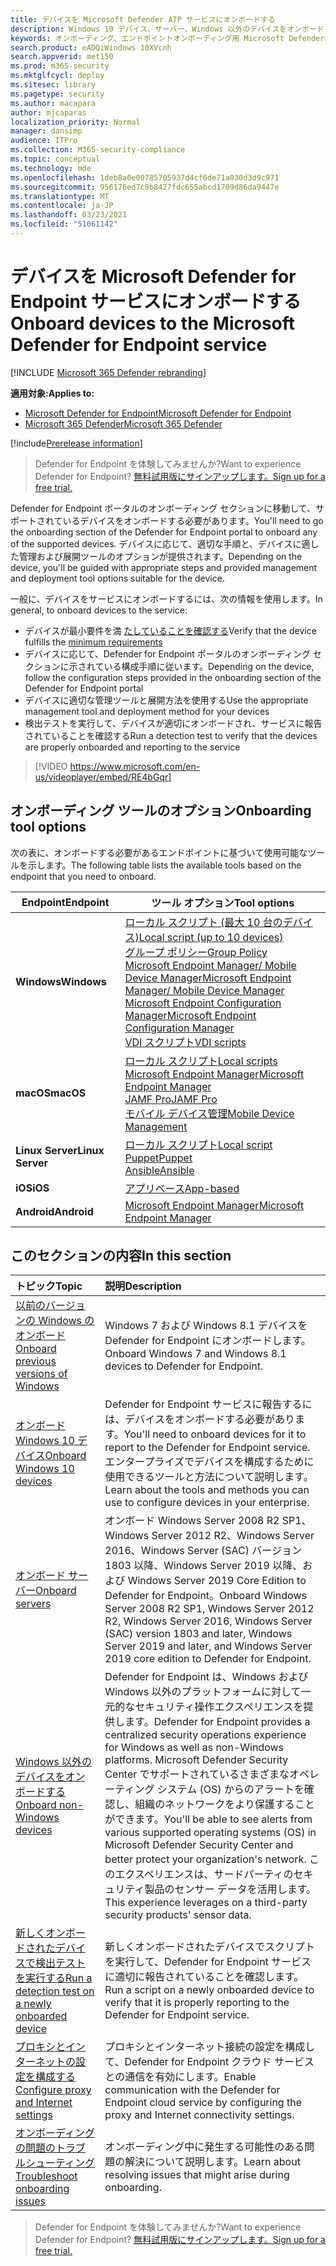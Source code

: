 ```yaml
---
title: デバイスを Microsoft Defender ATP サービスにオンボードする
description: Windows 10 デバイス、サーバー、Windows 以外のデバイスをオンボードし、検出テストを実行する方法について学習します。
keywords: オンボーディング、エンドポイントオンボーディング用 Microsoft Defender、Windows atp オンボーディング、sccm、グループ ポリシー、mdm、ローカル スクリプト、検出テスト
search.product: eADQiWindows 10XVcnh
search.appverid: met150
ms.prod: m365-security
ms.mktglfcycl: deploy
ms.sitesec: library
ms.pagetype: security
ms.author: macapara
author: mjcaparas
localization_priority: Normal
manager: dansimp
audience: ITPro
ms.collection: M365-security-compliance
ms.topic: conceptual
ms.technology: mde
ms.openlocfilehash: 1deb8a0e00785705937d4cf6de71a030d3d9c971
ms.sourcegitcommit: 956176ed7c8b8427fdc655abcd1709d86da9447e
ms.translationtype: MT
ms.contentlocale: ja-JP
ms.lasthandoff: 03/23/2021
ms.locfileid: "51061142"
---
```

# <a name="onboard-devices-to-the-microsoft-defender-for-endpoint-service"></a><span data-ttu-id="03c74-104">デバイスを Microsoft Defender for Endpoint サービスにオンボードする</span><span class="sxs-lookup"><span data-stu-id="03c74-104">Onboard devices to the Microsoft Defender for Endpoint service</span></span>

[!INCLUDE [Microsoft 365 Defender rebranding](../../includes/microsoft-defender.md)]

<span data-ttu-id="03c74-105">**適用対象:**</span><span class="sxs-lookup"><span data-stu-id="03c74-105">**Applies to:**</span></span>
- [<span data-ttu-id="03c74-106">Microsoft Defender for Endpoint</span><span class="sxs-lookup"><span data-stu-id="03c74-106">Microsoft Defender for Endpoint</span></span>](https://go.microsoft.com/fwlink/p/?linkid=2146631)
- [<span data-ttu-id="03c74-107">Microsoft 365 Defender</span><span class="sxs-lookup"><span data-stu-id="03c74-107">Microsoft 365 Defender</span></span>](https://go.microsoft.com/fwlink/?linkid=2118804)

[!include[Prerelease information](../../includes/prerelease.md)]

><span data-ttu-id="03c74-108">Defender for Endpoint を体験してみませんか?</span><span class="sxs-lookup"><span data-stu-id="03c74-108">Want to experience Defender for Endpoint?</span></span> [<span data-ttu-id="03c74-109">無料試用版にサインアップします。</span><span class="sxs-lookup"><span data-stu-id="03c74-109">Sign up for a free trial.</span></span>](https://www.microsoft.com/microsoft-365/windows/microsoft-defender-atp?ocid=docs-wdatp-onboardconfigure-abovefoldlink)

<span data-ttu-id="03c74-110">Defender for Endpoint ポータルのオンボーディング セクションに移動して、サポートされているデバイスをオンボードする必要があります。</span><span class="sxs-lookup"><span data-stu-id="03c74-110">You'll need to go the onboarding section of the Defender for Endpoint portal to onboard any of the supported devices.</span></span> <span data-ttu-id="03c74-111">デバイスに応じて、適切な手順と、デバイスに適した管理および展開ツールのオプションが提供されます。</span><span class="sxs-lookup"><span data-stu-id="03c74-111">Depending on the device, you'll be guided with appropriate steps and provided management and deployment tool options suitable for the device.</span></span> 

<span data-ttu-id="03c74-112">一般に、デバイスをサービスにオンボードするには、次の情報を使用します。</span><span class="sxs-lookup"><span data-stu-id="03c74-112">In general, to onboard devices to the service:</span></span>

- <span data-ttu-id="03c74-113">デバイスが最小要件を満 [たしていることを確認する](minimum-requirements.md)</span><span class="sxs-lookup"><span data-stu-id="03c74-113">Verify that the device fulfills the [minimum requirements](minimum-requirements.md)</span></span>
- <span data-ttu-id="03c74-114">デバイスに応じて、Defender for Endpoint ポータルのオンボーディング セクションに示されている構成手順に従います。</span><span class="sxs-lookup"><span data-stu-id="03c74-114">Depending on the device, follow the configuration steps provided in the onboarding section of the Defender for Endpoint portal</span></span>
- <span data-ttu-id="03c74-115">デバイスに適切な管理ツールと展開方法を使用する</span><span class="sxs-lookup"><span data-stu-id="03c74-115">Use the appropriate management tool and deployment method for your devices</span></span>
- <span data-ttu-id="03c74-116">検出テストを実行して、デバイスが適切にオンボードされ、サービスに報告されていることを確認する</span><span class="sxs-lookup"><span data-stu-id="03c74-116">Run a detection test to verify that the devices are properly onboarded and reporting to the service</span></span>

>[!VIDEO https://www.microsoft.com/en-us/videoplayer/embed/RE4bGqr]

## <a name="onboarding-tool-options"></a><span data-ttu-id="03c74-117">オンボーディング ツールのオプション</span><span class="sxs-lookup"><span data-stu-id="03c74-117">Onboarding tool options</span></span>
<span data-ttu-id="03c74-118">次の表に、オンボードする必要があるエンドポイントに基づいて使用可能なツールを示します。</span><span class="sxs-lookup"><span data-stu-id="03c74-118">The following table lists the available tools based on the endpoint that you need to onboard.</span></span>

| <span data-ttu-id="03c74-119">Endpoint</span><span class="sxs-lookup"><span data-stu-id="03c74-119">Endpoint</span></span>     | <span data-ttu-id="03c74-120">ツール オプション</span><span class="sxs-lookup"><span data-stu-id="03c74-120">Tool options</span></span>                       |
|--------------|------------------------------------------|
| <span data-ttu-id="03c74-121">**Windows**</span><span class="sxs-lookup"><span data-stu-id="03c74-121">**Windows**</span></span>  |  [<span data-ttu-id="03c74-122">ローカル スクリプト (最大 10 台のデバイス)</span><span class="sxs-lookup"><span data-stu-id="03c74-122">Local script (up to 10 devices)</span></span>](configure-endpoints-script.md) <br>  [<span data-ttu-id="03c74-123">グループ ポリシー</span><span class="sxs-lookup"><span data-stu-id="03c74-123">Group Policy</span></span>](configure-endpoints-gp.md) <br>  [<span data-ttu-id="03c74-124">Microsoft Endpoint Manager/ Mobile Device Manager</span><span class="sxs-lookup"><span data-stu-id="03c74-124">Microsoft Endpoint Manager/ Mobile Device Manager</span></span>](configure-endpoints-mdm.md) <br>   [<span data-ttu-id="03c74-125">Microsoft Endpoint Configuration Manager</span><span class="sxs-lookup"><span data-stu-id="03c74-125">Microsoft Endpoint Configuration Manager</span></span>](configure-endpoints-sccm.md) <br> [<span data-ttu-id="03c74-126">VDI スクリプト</span><span class="sxs-lookup"><span data-stu-id="03c74-126">VDI scripts</span></span>](configure-endpoints-vdi.md)   |
| <span data-ttu-id="03c74-127">**macOS**</span><span class="sxs-lookup"><span data-stu-id="03c74-127">**macOS**</span></span>    | [<span data-ttu-id="03c74-128">ローカル スクリプト</span><span class="sxs-lookup"><span data-stu-id="03c74-128">Local scripts</span></span>](mac-install-manually.md) <br> [<span data-ttu-id="03c74-129">Microsoft Endpoint Manager</span><span class="sxs-lookup"><span data-stu-id="03c74-129">Microsoft Endpoint Manager</span></span>](mac-install-with-intune.md) <br> [<span data-ttu-id="03c74-130">JAMF Pro</span><span class="sxs-lookup"><span data-stu-id="03c74-130">JAMF Pro</span></span>](mac-install-with-jamf.md) <br> [<span data-ttu-id="03c74-131">モバイル デバイス管理</span><span class="sxs-lookup"><span data-stu-id="03c74-131">Mobile Device Management</span></span>](mac-install-with-other-mdm.md) |
| <span data-ttu-id="03c74-132">**Linux Server**</span><span class="sxs-lookup"><span data-stu-id="03c74-132">**Linux Server**</span></span> | [<span data-ttu-id="03c74-133">ローカル スクリプト</span><span class="sxs-lookup"><span data-stu-id="03c74-133">Local script</span></span>](linux-install-manually.md) <br> [<span data-ttu-id="03c74-134">Puppet</span><span class="sxs-lookup"><span data-stu-id="03c74-134">Puppet</span></span>](linux-install-with-puppet.md) <br> [<span data-ttu-id="03c74-135">Ansible</span><span class="sxs-lookup"><span data-stu-id="03c74-135">Ansible</span></span>](linux-install-with-ansible.md)|
| <span data-ttu-id="03c74-136">**iOS**</span><span class="sxs-lookup"><span data-stu-id="03c74-136">**iOS**</span></span>      | [<span data-ttu-id="03c74-137">アプリベース</span><span class="sxs-lookup"><span data-stu-id="03c74-137">App-based</span></span>](ios-install.md)                                |
| <span data-ttu-id="03c74-138">**Android**</span><span class="sxs-lookup"><span data-stu-id="03c74-138">**Android**</span></span>  | [<span data-ttu-id="03c74-139">Microsoft Endpoint Manager</span><span class="sxs-lookup"><span data-stu-id="03c74-139">Microsoft Endpoint Manager</span></span>](android-intune.md)               | 




## <a name="in-this-section"></a><span data-ttu-id="03c74-140">このセクションの内容</span><span class="sxs-lookup"><span data-stu-id="03c74-140">In this section</span></span>
<span data-ttu-id="03c74-141">トピック</span><span class="sxs-lookup"><span data-stu-id="03c74-141">Topic</span></span> | <span data-ttu-id="03c74-142">説明</span><span class="sxs-lookup"><span data-stu-id="03c74-142">Description</span></span>
:---|:---
[<span data-ttu-id="03c74-143">以前のバージョンの Windows のオンボード</span><span class="sxs-lookup"><span data-stu-id="03c74-143">Onboard previous versions of Windows</span></span>](onboard-downlevel.md)| <span data-ttu-id="03c74-144">Windows 7 および Windows 8.1 デバイスを Defender for Endpoint にオンボードします。</span><span class="sxs-lookup"><span data-stu-id="03c74-144">Onboard Windows 7 and Windows 8.1 devices to Defender for Endpoint.</span></span> 
[<span data-ttu-id="03c74-145">オンボード Windows 10 デバイス</span><span class="sxs-lookup"><span data-stu-id="03c74-145">Onboard Windows 10 devices</span></span>](configure-endpoints.md) | <span data-ttu-id="03c74-146">Defender for Endpoint サービスに報告するには、デバイスをオンボードする必要があります。</span><span class="sxs-lookup"><span data-stu-id="03c74-146">You'll need to onboard devices for it to report to the Defender for Endpoint service.</span></span> <span data-ttu-id="03c74-147">エンタープライズでデバイスを構成するために使用できるツールと方法について説明します。</span><span class="sxs-lookup"><span data-stu-id="03c74-147">Learn about the tools and methods you can use to configure devices in your enterprise.</span></span>
[<span data-ttu-id="03c74-148">オンボード サーバー</span><span class="sxs-lookup"><span data-stu-id="03c74-148">Onboard servers</span></span>](configure-server-endpoints.md) |  <span data-ttu-id="03c74-149">オンボード Windows Server 2008 R2 SP1、Windows Server 2012 R2、Windows Server 2016、Windows Server (SAC) バージョン 1803 以降、Windows Server 2019 以降、および Windows Server 2019 Core Edition to Defender for Endpoint。</span><span class="sxs-lookup"><span data-stu-id="03c74-149">Onboard Windows Server 2008 R2 SP1, Windows Server 2012 R2, Windows Server 2016, Windows Server (SAC) version 1803 and later, Windows Server 2019 and later, and Windows Server 2019 core edition to Defender for Endpoint.</span></span>
[<span data-ttu-id="03c74-150">Windows 以外のデバイスをオンボードする</span><span class="sxs-lookup"><span data-stu-id="03c74-150">Onboard non-Windows devices</span></span>](configure-endpoints-non-windows.md) | <span data-ttu-id="03c74-151">Defender for Endpoint は、Windows および Windows 以外のプラットフォームに対して一元的なセキュリティ操作エクスペリエンスを提供します。</span><span class="sxs-lookup"><span data-stu-id="03c74-151">Defender for Endpoint provides a centralized security operations experience for Windows as well as non-Windows platforms.</span></span> <span data-ttu-id="03c74-152">Microsoft Defender Security Center でサポートされているさまざまなオペレーティング システム (OS) からのアラートを確認し、組織のネットワークをより保護することができます。</span><span class="sxs-lookup"><span data-stu-id="03c74-152">You'll be able to see alerts from various supported operating systems (OS) in Microsoft Defender Security Center and better protect your organization's network.</span></span> <span data-ttu-id="03c74-153">このエクスペリエンスは、サードパーティのセキュリティ製品のセンサー データを活用します。</span><span class="sxs-lookup"><span data-stu-id="03c74-153">This experience leverages on a third-party security products' sensor data.</span></span> 
[<span data-ttu-id="03c74-154">新しくオンボードされたデバイスで検出テストを実行する</span><span class="sxs-lookup"><span data-stu-id="03c74-154">Run a detection test on a newly onboarded device</span></span>](run-detection-test.md) | <span data-ttu-id="03c74-155">新しくオンボードされたデバイスでスクリプトを実行して、Defender for Endpoint サービスに適切に報告されていることを確認します。</span><span class="sxs-lookup"><span data-stu-id="03c74-155">Run a script on a newly onboarded device to verify that it is properly reporting to the Defender for Endpoint service.</span></span>
[<span data-ttu-id="03c74-156">プロキシとインターネットの設定を構成する</span><span class="sxs-lookup"><span data-stu-id="03c74-156">Configure proxy and Internet settings</span></span>](configure-proxy-internet.md)| <span data-ttu-id="03c74-157">プロキシとインターネット接続の設定を構成して、Defender for Endpoint クラウド サービスとの通信を有効にします。</span><span class="sxs-lookup"><span data-stu-id="03c74-157">Enable communication with the Defender for Endpoint cloud service by configuring the proxy and Internet connectivity settings.</span></span>
[<span data-ttu-id="03c74-158">オンボーディングの問題のトラブルシューティング</span><span class="sxs-lookup"><span data-stu-id="03c74-158">Troubleshoot onboarding issues</span></span>](troubleshoot-onboarding.md) | <span data-ttu-id="03c74-159">オンボーディング中に発生する可能性のある問題の解決について説明します。</span><span class="sxs-lookup"><span data-stu-id="03c74-159">Learn about resolving issues that might arise during onboarding.</span></span>

><span data-ttu-id="03c74-160">Defender for Endpoint を体験してみませんか?</span><span class="sxs-lookup"><span data-stu-id="03c74-160">Want to experience Defender for Endpoint?</span></span> [<span data-ttu-id="03c74-161">無料試用版にサインアップします。</span><span class="sxs-lookup"><span data-stu-id="03c74-161">Sign up for a free trial.</span></span>](https://www.microsoft.com/microsoft-365/windows/microsoft-defender-atp?ocid=docs-wdatp-onboardconfigure-belowfoldlink)
